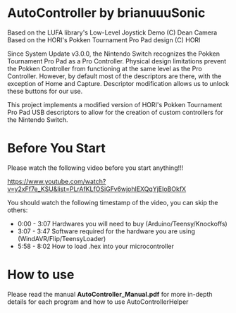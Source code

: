 # AutoController by brianuuuSonic
Based on the LUFA library's Low-Level Joystick Demo (C) Dean Camera
Based on the HORI's Pokken Tournament Pro Pad design (C) HORI

Since System Update v3.0.0, the Nintendo Switch recognizes the Pokken Tournament Pro Pad as a Pro Controller. Physical design limitations prevent the Pokken Controller from functioning at the same level as the Pro Controller. However, by default most of the descriptors are there, with the exception of Home and Capture. Descriptor modification allows us to unlock these buttons for our use.

This project implements a modified version of HORI's Pokken Tournament Pro Pad USB descriptors to allow for the creation of custom controllers for the Nintendo Switch.

# Before You Start
Please watch the following video before you start anything!!!

https://www.youtube.com/watch?v=y2xFf7e_KSU&list=PLrAfKLfOSiGFv6wjohlEXQqYjEIoBOkfX

You should watch the following timestamp of the video, you can skip the others:
* 0:00 - 3:07 Hardwares you will need to buy (Arduino/Teensy/Knockoffs)
* 3:07 - 3:47 Software required for the hardware you are using (WindAVR/Flip/TeensyLoader)
* 5:58 - 8:02 How to load .hex into your microcontroller

# How to use
Please read the manual **AutoController_Manual.pdf** for more in-depth details for each program and how to use AutoControllerHelper
